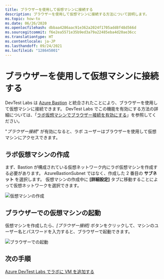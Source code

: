```yaml
---
title: ブラウザーを使用して仮想マシンに接続する
description: ブラウザーを使用して仮想マシンに接続する方法について説明します。
ms.topic: how-to
ms.date: 06/26/2020
ms.openlocfilehash: dbbaa4286aac91e362a2024f1705add8f48d566d
ms.sourcegitcommit: f6e2ea5571e35b9ed3a79a22485eba4d20ae36cc
ms.translationtype: HT
ms.contentlocale: ja-JP
ms.lasthandoff: 09/24/2021
ms.locfileid: "128645001"
---
```

# <a name="connect-to-your-virtual-machines-through-a-browser"></a>ブラウザーを使用して仮想マシンに接続する 

DevTest Labs は [Azure Bastion](../bastion/index.yml) と統合されたことにより、ブラウザーを使用して仮想マシンに接続できます。 DevTest Labs でこの機能を有効にする方法の詳細については、「[ラボ仮想マシンでブラウザー接続を有効にする](enable-browser-connection-lab-virtual-machines.md)」を参照してください。

"*ブラウザー接続*" が有効になると、ラボ ユーザーはブラウザーを使用して仮想マシンにアクセスできます。  

## <a name="create-a-lab-virtual-machine"></a>ラボ仮想マシンの作成

まず、Bastion が構成されている仮想ネットワーク内にラボ仮想マシンを作成する必要があります。 AzureBastionSubnet ではなく、作成した 2 番目の **サブネット** を選択します。 仮想マシンの作成中に **[詳細設定]** タブに移動することによって仮想ネットワークを選択できます。

![仮想マシンの作成](./media/connect-virtual-machine-through-browser/create-virtual-machine.png)

## <a name="launch-virtual-machine-in-a-browser"></a>ブラウザーでの仮想マシンの起動

仮想マシンを作成したら、*[ブラウザー接続]* ボタンをクリックして、マシンのユーザー名とパスワードを入力すると、ブラウザーで起動できます。  

![ブラウザーでの起動](./media/connect-virtual-machine-through-browser/browser-connect.png)

## <a name="next-steps"></a>次の手順

[Azure DevTest Labs でラボに VM を追加する](devtest-lab-add-vm.md)
